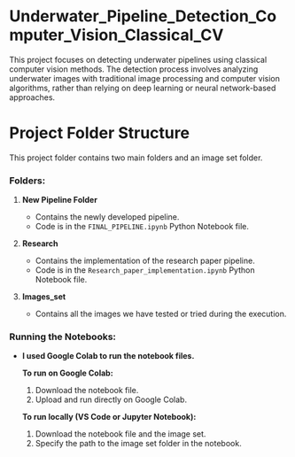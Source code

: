 # Underwater_Pipeline_Detection_Computer_Vision_Classical_CV
This project focuses on detecting underwater pipelines using classical computer vision methods. The detection process involves analyzing underwater images with traditional image processing and computer vision algorithms, rather than relying on deep learning or neural network-based approaches.
# Project Folder Structure

This project folder contains two main folders and an image set folder.

### Folders:

1. **New Pipeline Folder**
   - Contains the newly developed pipeline.
   - Code is in the `FINAL_PIPELINE.ipynb` Python Notebook file.

2. **Research**
   - Contains the implementation of the research paper pipeline.
   - Code is in the `Research_paper_implementation.ipynb` Python Notebook file.

3. **Images_set**
   - Contains all the images we have tested or tried during the execution.
  

### Running the Notebooks:

- **I used Google Colab to run the notebook files.**

  **To run on Google Colab:**
  1. Download the notebook file.
  2. Upload and run directly on Google Colab.

  **To run locally (VS Code or Jupyter Notebook):**
  1. Download the notebook file and the image set.
  2. Specify the path to the image set folder in the notebook.
